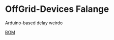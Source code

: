 # OffGrid-Devices Falange
Arduino-based delay weirdo

[BOM](https://docs.google.com/spreadsheets/d/1_OFgzQ-Cf3UgnrHv29c7YLzdb8jIv9dC1f2YYJAlo-E/edit?usp=sharing)
